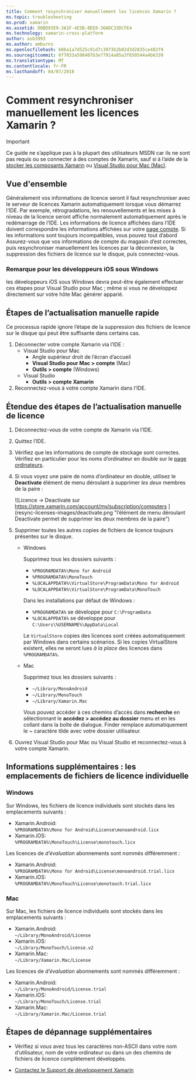 ```yaml
---
title: Comment resynchroniser manuellement les licences Xamarin ?
ms.topic: troubleshooting
ms.prod: xamarin
ms.assetid: D0BD93E9-3A1F-4E5B-8EE8-36ADC33DCFE4
ms.technology: xamarin-cross-platform
author: asb3993
ms.author: amburns
ms.openlocfilehash: b06a1a7d525c91d7c3973b2b02d3d2835ce482f9
ms.sourcegitcommit: 6f7033a598407b3e77914a85a3f650544a4b6339
ms.translationtype: MT
ms.contentlocale: fr-FR
ms.lasthandoff: 04/07/2018
---
```

# <a name="how-do-i-manually-resynchronize-xamarin-licenses"></a>Comment resynchroniser manuellement les licences Xamarin ?

> [!IMPORTANT]
> Ce guide ne s’applique pas à la plupart des utilisateurs MSDN car ils ne sont pas requis ou se connecter à des comptes de Xamarin, sauf si à l’aide de la [stocker les composants Xamarin](https://components.xamarin.com/) ou [Visual Studio pour Mac (Mac)](~/cross-platform/get-started/requirements.md).




## <a name="overview"></a>Vue d'ensemble

Généralement vos informations de licence seront il faut resynchroniser avec le serveur de licences Xamarin automatiquement lorsque vous démarrez l’IDE. Par exemple, rétrogradations, les renouvellements et les mises à niveau de la licence seront affiche normalement automatiquement après le redémarrage de l’IDE. Les informations de licence affichées dans l’IDE doivent correspondre les informations affichées sur votre [page compte](https://store.xamarin.com/account/my/subscription/computers). Si les informations sont toujours incompatibles, vous pouvez tout d’abord Assurez-vous que vos informations de compte du magasin d’est correctes, puis resynchroniser manuellement les licences par la déconnexion, la suppression des fichiers de licence sur le disque, puis connectez-vous.

### <a name="note-for-ios-developers-on-windows"></a>Remarque pour les développeurs iOS sous Windows

les développeurs iOS sous Windows devra peut-être également effectuer ces étapes pour Visual Studio pour Mac ; même si vous ne développez directement sur votre hôte Mac générer apparié.

## <a name="quick-manual-refresh-steps"></a>Étapes de l’actualisation manuelle rapide

Ce processus rapide ignore l’étape de la suppression des fichiers de licence sur le disque qui peut être suffisante dans certains cas. 

1.  Déconnecter votre compte Xamarin via l’IDE :
    -   Visual Studio pour Mac
        -   Angle supérieur droit de l’écran d’accueil
        -   **Visual Studio pour Mac > compte** (Mac)
        -   **Outils > compte** (Windows)
    -   Visual Studio
        -   **Outils > compte Xamarin**
2.  Reconnectez-vous à votre compte Xamarin dans l’IDE.

## <a name="extended-manual-license-refresh-steps"></a>Étendue des étapes de l’actualisation manuelle de licence

1.  Déconnectez-vous de votre compte de Xamarin via l’IDE. 
2.  Quittez l’IDE.
3.  Vérifiez que les informations de compte de stockage sont correctes. Vérifiez en particulier pour les noms d’ordinateur en double sur le [page ordinateurs](https://store.xamarin.com/account/my/subscription/computers).

4.  Si vous voyez une paire de noms d’ordinateur en double, utilisez le **Deactivate** élément de menu déroulant à supprimer _les deux_ membres de la paire :
    
    ![Licence -> Deactivate sur https://store.xamarin.com/account/my/subscription/computers ] (resync-licenses-images/deactivate.png "l’élément de menu déroulant Deactivate permet de supprimer les deux membres de la paire")

5.  Supprimer toutes les autres copies de fichiers de licence toujours présentes sur le disque.
    -   Windows

        Supprimez tous les dossiers suivants :
        -   `%PROGRAMDATA%\Mono for Android`
        -   `%PROGRAMDATA%\MonoTouch`
        -   `%LOCALAPPDATA%\VirtualStore\ProgramData\Mono for Android`
        -   `%LOCALAPPDATA%\VirtualStore\ProgramData\MonoTouch`

        Dans les installations par défaut de Windows :
        -   `%PROGRAMDATA%` se développe pour `C:\ProgramData`
        -   `%LOCALAPPDATA%` se développe pour `C:\Users\%USERNAME%\AppData\Local`

        Le `VirtualStore` copies des licences sont créées automatiquement par Windows dans certains scénarios. Si les copies VirtualStore existent, elles ne seront lues _à la place_ des licences dans `%PROGRAMDATA%`.

    -   Mac

        Supprimez tous les dossiers suivants :

        -   `~/Library/MonoAndroid`
        -   `~/Library/MonoTouch`
        -   `~/Library/Xamarin.Mac`

        Vous pouvez accéder à ces chemins d’accès dans **recherche** en sélectionnant le **accédez > accédez au dossier** menu et en les collant dans la boîte de dialogue. Finder remplace automatiquement le ~ caractère tilde avec votre dossier utilisateur.

6.  Ouvrez Visual Studio pour Mac ou Visual Studio et reconnectez-vous à votre compte Xamarin.

## <a name="supplementary-information-individual-license-file-locations"></a>Informations supplémentaires : les emplacements de fichiers de licence individuelle

### <a name="windows"></a>Windows

Sur Windows, les fichiers de licence individuels sont stockés dans les emplacements suivants :

-   Xamarin.Android:  
     `%PROGRAMDATA%\Mono for Android\License\monoandroid.licx`
-   Xamarin.iOS:  
     `%PROGRAMDATA%\MonoTouch\License\monotouch.licx`

Les licences de *d’évaluation* abonnements sont nommés différemment :

-   Xamarin.Android:  
     `%PROGRAMDATA%\Mono for Android\License\monoandroid.trial.licx`
-   Xamarin.iOS:  
     `%PROGRAMDATA%\MonoTouch\License\monotouch.trial.licx`

### <a name="mac"></a>Mac

Sur Mac, les fichiers de licence individuels sont stockés dans les emplacements suivants :

-   Xamarin.Android:  
     `~/Library/MonoAndroid/License`
-   Xamarin.iOS:  
     `~/Library/MonoTouch/License.v2`
-   Xamarin.Mac:  
     `~/Library/Xamarin.Mac/License`

Les licences de *d’évaluation* abonnements sont nommés différemment :

-   Xamarin.Android:  
     `~/Library/MonoAndroid/License.trial`
-   Xamarin.iOS:  
     `~/Library/MonoTouch/License.trial`
-   Xamarin.Mac:  
     `~/Library/Xamarin.Mac/License.trial`

## <a name="additional-troubleshooting-steps"></a>Étapes de dépannage supplémentaires

-   Vérifiez si vous avez tous les caractères non-ASCII dans votre nom d’utilisateur, nom de votre ordinateur ou dans un des chemins de fichiers de licence complètement développés.

-   [Contactez le Support de développement Xamarin](http://xamarin.com/support)
